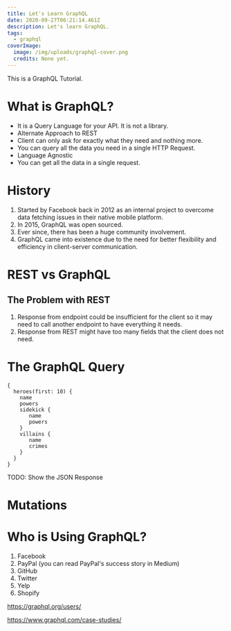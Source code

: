 ```yaml
---
title: Let's Learn GraphQL
date: 2020-09-27T06:21:14.461Z
description: Let's learn GraphQL.
tags:
  - graphql
coverImage:
  image: /img/uploads/graphql-cover.png
  credits: None yet.
---
```

This is a GraphQL Tutorial.

# What is GraphQL?

* It is a Query Language for your API. It is not a library.
* Alternate Approach to REST
* Client can only ask for exactly what they need and nothing more.
* You can query all the data you need in a single HTTP Request.
* Language Agnostic
* You can get all the data in a single request.

# History

1. Started by Facebook back in 2012 as an internal project to overcome data fetching issues in their native mobile platform.
2. In 2015, GraphQL was open sourced.
3. Ever since, there has been a huge community involvement.
4. GraphQL came into existence due to the need for better flexibility and efficiency in client-server communication.

# REST vs GraphQL

## The Problem with REST

1. Response from endpoint could be insufficient for the client so it may need to call another endpoint to have everything it needs.
2. Response from REST might have too many fields that the client does not need.

# The GraphQL Query

```text
{
  heroes(first: 10) {
    name
    powers
    sidekick {
       name
       powers
    }
    villains {
       name
       crimes
    }
  }
}
```

TODO: Show the JSON Response

# Mutations

# Who is Using GraphQL?

1. Facebook
2. PayPal (you can read PayPal's success story in Medium)
3. GitHub
4. Twitter
5. Yelp
6. Shopify

https://graphql.org/users/

https://www.graphql.com/case-studies/
